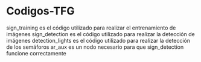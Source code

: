 # Codigos-TFG
sign_training es el código utilizado para realizar el entrenamiento de imágenes 
sign_detection es el código utilizado para realizar la detección de imágenes
detection_lights es el código utilizado para realizar la detección de los semáforos
ar_aux es un nodo necesario para que sign_detection funcione correctamente 
